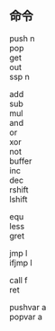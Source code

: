 
## 命令

push n  
pop  
get  
out  
ssp n  

add  
sub  
mul  
and  
or  
xor  
not  
buffer  
inc  
dec  
rshift  
lshift  

equ  
less  
gret  

jmp l  
ifjmp l  

call f  
ret  

pushvar a  
popvar a  